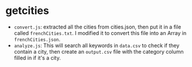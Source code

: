 # getcities

- `convert.js`: extracted all the cities from cities.json, then put it in a file called `frenchCities.txt`. I modified it to convert this file into an Array in `frenchCities.json`.
- `analyze.js`: This will search all keywords in `data.csv` to check if they contain a city, then create an `output.csv` file with the category column filled in if it's a city.